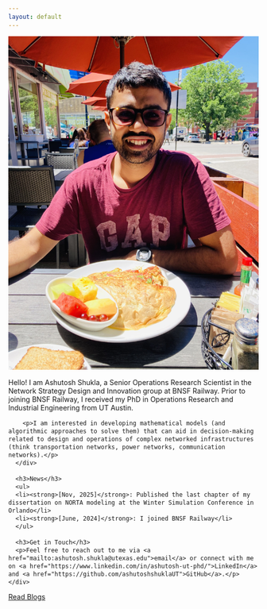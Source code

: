 ```yaml
---
layout: default
---
```


<section class="about-me">
  <div class="container">
    <div class="about-content">
    <div class="profile-container">
        <img src="/images/profile.jpg" alt="Ashutosh profile picture" class="profile-image">
        <p>Hello! I am Ashutosh Shukla, a Senior Operations Research Scientist in the Network Strategy Design and Innovation group at BNSF Railway. Prior to joining BNSF Railway, I received my PhD in Operations Research and Industrial Engineering from UT Austin.</p>

        <p>I am interested in developing mathematical models (and algorithmic approaches to solve them) that can aid in decision-making related to design and operations of complex networked infrastructures (think transportation networks, power networks, communication networks).</p>
      </div>
            
      <h3>News</h3>
      <ul>
      <li><strong>[Nov, 2025]</strong>: Published the last chapter of my dissertation on NORTA modeling at the Winter Simulation Conference in Orlando</li>
      <li><strong>[June, 2024]</strong>: I joined BNSF Railway</li>
      </ul>
      
      <h3>Get in Touch</h3>
      <p>Feel free to reach out to me via <a href="mailto:ashutosh.shukla@utexas.edu">email</a> or connect with me on <a href="https://www.linkedin.com/in/ashutosh-ut-phd/">LinkedIn</a> and <a href="https://github.com/ashutoshshuklaUT">GitHub</a>.</p>
    </div>
  </div>
  
  <div class="blog-button-container">
    <a href="{{ '/blog/' | relative_url }}" class="btn secondary">Read Blogs</a>
  </div>
</section>